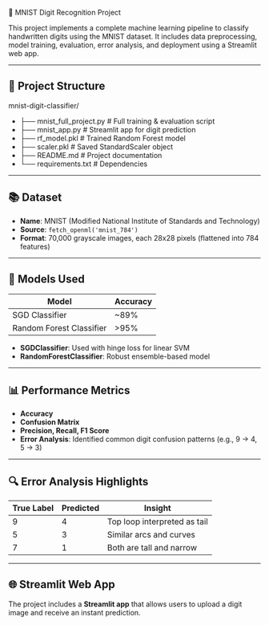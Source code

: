 🧠 MNIST Digit Recognition Project

This project implements a complete machine learning pipeline to classify handwritten digits using the MNIST dataset. It includes data preprocessing, model training, evaluation, error analysis, and deployment using a Streamlit web app.

---

## 📁 Project Structure

mnist-digit-classifier/
- ├── mnist_full_project.py # Full training & evaluation script
- ├── mnist_app.py # Streamlit app for digit prediction
- ├── rf_model.pkl # Trained Random Forest model
- ├── scaler.pkl # Saved StandardScaler object
- ├── README.md # Project documentation
- └── requirements.txt # Dependencies

---

## 📚 Dataset

- **Name**: MNIST (Modified National Institute of Standards and Technology)
- **Source**: `fetch_openml('mnist_784')`
- **Format**: 70,000 grayscale images, each 28x28 pixels (flattened into 784 features)

---

## 🚀 Models Used

| Model                | Accuracy |
|---------------------|----------|
| SGD Classifier       | ~89%     |
| Random Forest Classifier | >95%    |

- **SGDClassifier**: Used with hinge loss for linear SVM
- **RandomForestClassifier**: Robust ensemble-based model

---

## 📊 Performance Metrics

- **Accuracy**
- **Confusion Matrix**
- **Precision, Recall, F1 Score**
- **Error Analysis**: Identified common digit confusion patterns (e.g., 9 → 4, 5 → 3)

---

## 🔍 Error Analysis Highlights

| True Label | Predicted | Insight                              |
|------------|-----------|--------------------------------------|
| 9          | 4         | Top loop interpreted as tail         |
| 5          | 3         | Similar arcs and curves              |
| 7          | 1         | Both are tall and narrow             |

---

## 🌐 Streamlit Web App

The project includes a **Streamlit app** that allows users to upload a digit image and receive an instant prediction.

